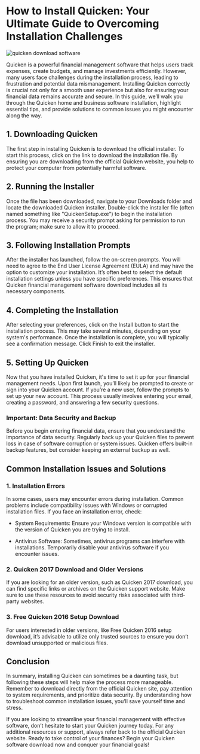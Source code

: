 # How to Install Quicken: Your Ultimate Guide to Overcoming Installation Challenges


![quicken download software](https://i.postimg.cc/sDPv2nm9/02-Wf-Encg-Y1h-QAd-Kd-SRa-Sod2-6.webp)


Quicken is a powerful financial management software that helps users track expenses, create budgets, and manage investments efficiently. However, many users face challenges during the installation process, leading to frustration and potential data mismanagement. Installing Quicken correctly is crucial not only for a smooth user experience but also for ensuring your financial data remains accurate and secure. In this guide, we’ll walk you through the Quicken home and business software installation, highlight essential tips, and provide solutions to common issues you might encounter along the way.


## 1. Downloading Quicken


The first step in installing Quicken is to download the official installer. To start this process, click on the link to download the installation file. By ensuring you are downloading from the official Quicken website, you help to protect your computer from potentially harmful software.


## 2. Running the Installer


Once the file has been downloaded, navigate to your Downloads folder and locate the downloaded Quicken installer. Double-click the installer file (often named something like "QuickenSetup.exe") to begin the installation process. You may receive a security prompt asking for permission to run the program; make sure to allow it to proceed.


## 3. Following Installation Prompts


After the installer has launched, follow the on-screen prompts. You will need to agree to the End User License Agreement (EULA) and may have the option to customize your installation. It’s often best to select the default installation settings unless you have specific preferences. This ensures that Quicken financial management software download includes all its necessary components.


## 4. Completing the Installation


After selecting your preferences, click on the Install button to start the installation process. This may take several minutes, depending on your system's performance. Once the installation is complete, you will typically see a confirmation message. Click Finish to exit the installer.


## 5. Setting Up Quicken


Now that you have installed Quicken, it's time to set it up for your financial management needs. Upon first launch, you’ll likely be prompted to create or sign into your Quicken account. If you’re a new user, follow the prompts to set up your new account. This process usually involves entering your email, creating a password, and answering a few security questions.


### Important: Data Security and Backup


Before you begin entering financial data, ensure that you understand the importance of data security. Regularly back up your Quicken files to prevent loss in case of software corruption or system issues. Quicken offers built-in backup features, but consider keeping an external backup as well.


## Common Installation Issues and Solutions


### 1. Installation Errors


In some cases, users may encounter errors during installation. Common problems include compatibility issues with Windows or corrupted installation files. If you face an installation error, check:


- System Requirements: Ensure your Windows version is compatible with the version of Quicken you are trying to install.


- Antivirus Software: Sometimes, antivirus programs can interfere with installations. Temporarily disable your antivirus software if you encounter issues.


### 2. Quicken 2017 Download and Older Versions


If you are looking for an older version, such as Quicken 2017 download, you can find specific links or archives on the Quicken support website. Make sure to use these resources to avoid security risks associated with third-party websites.


### 3. Free Quicken 2016 Setup Download


For users interested in older versions, like Free Quicken 2016 setup download, it’s advisable to utilize only trusted sources to ensure you don’t download unsupported or malicious files.


## Conclusion


In summary, installing Quicken can sometimes be a daunting task, but following these steps will help make the process more manageable. Remember to download directly from the official Quicken site, pay attention to system requirements, and prioritize data security. By understanding how to troubleshoot common installation issues, you’ll save yourself time and stress.


If you are looking to streamline your financial management with effective software, don’t hesitate to start your Quicken journey today. For any additional resources or support, always refer back to the official Quicken website. Ready to take control of your finances? Begin your Quicken software download now and conquer your financial goals!


